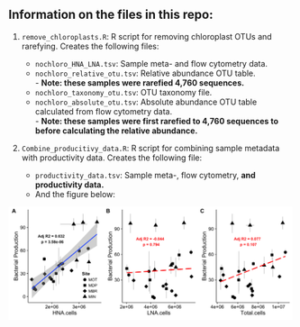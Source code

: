 ## Information on the files in this repo:

1. `remove_chloroplasts.R`:  R script for removing chloroplast OTUs and rarefying. Creates the following files: 
  
	- `nochloro_HNA_LNA.tsv`:  Sample meta- and flow cytometry data. 
	- `nochloro_relative_otu.tsv`: Relative abundance OTU table.  
	      - **Note: these samples were rarefied 4,760 sequences.**    
	- `nochloro_taxonomy_otu.tsv`: OTU taxonomy file.  
	- `nochloro_absolute_otu.tsv`: Absolute abundance OTU table calculated from flow cytometry data.  
	      - **Note: these samples were first rarefied to 4,760 sequences to before calculating the relative abundance.** 

2. `Combine_producitivy_data.R`: R script for combining sample metadata with productivity data. Creates the following file:   
	- `productivity_data.tsv`: Sample meta-, flow cytometry, **and productivity data.**  
	- And the figure below:

![Relationships between Total Bacterial Production in ug C/L/Hr and  (A) High-Nucleic Acid Cells,  (B) Low-Nucleic Acid Cells, and (C) Total Cells](Cutoff_Analysis_Figures/HNA_vs_productivity.png)
